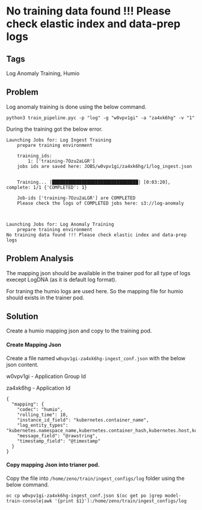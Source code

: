 # No training data found !!! Please check elastic index and data-prep logs


## Tags

Log Anomaly Training, Humio


## Problem

Log anomaly training is done using the below command.

```
python3 train_pipeline.pyc -p "log" -g "w0vpv1gi" -a "za4xk6hg" -v "1"
```

During the training got the below error.


```
Launching Jobs for: Log Ingest Training
	prepare training environment

	training_ids:
		1: ['training-7Ozu2aLGR']
	jobs ids are saved here: JOBS/w0vpv1gi/za4xk6hg/1/log_ingest.json


	Training... |████████████████████████████████| [0:03:20], complete: 1/1 {'COMPLETED': 1}

	Job-ids ['training-7Ozu2aLGR'] are COMPLETED
	Please check the logs of COMPLETED jobs here: s3://log-anomaly



Launching Jobs for: Log Anomaly Training
	prepare training environment
No training data found !!! Please check elastic index and data-prep logs

```

## Problem Analysis

The mapping json should be available in the trainer pod for all type of logs execept LogDNA (as it is default log format).

For traning the humio logs are used here. So the mapping file for humio should exists in the trainer pod.

## Solution

Create a humio mapping json and copy to the training pod.

#### Create Mapping Json

Create a file named `w0vpv1gi-za4xk6hg-ingest_conf.json` with the below json content.

w0vpv1gi - Application Group Id

za4xk6hg - Application Id 


```
{
  "mapping": {
    "codec": "humio",
    "rolling_time": 10,
    "instance_id_field": "kubernetes.container_name",
    "log_entity_types": "kubernetes.namespace_name,kubernetes.container_hash,kubernetes.host,kubernetes.container_name,kubernetes.pod_name",
    "message_field": "@rawstring",
    "timestamp_field": "@timestamp"
  }
}
```

#### Copy mapping Json into trianer pod.

Copy the file into `/home/zeno/train/ingest_configs/log` folder using the below command.

```
oc cp w0vpv1gi-za4xk6hg-ingest_conf.json $(oc get po |grep model-train-console|awk '{print $1}'):/home/zeno/train/ingest_configs/log
```




